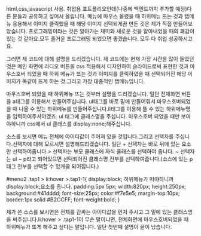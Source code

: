 html,css,javascript 사용.
취업용 포트폴리오인데(나중에 백엔드까지 추가할 예정)다른 분들과 공유하고 싶어서 올립니다.
메뉴에 마우스 올렸을 때 하위메뉴 뜨는 것과 탭메뉴 응용해서 이미지 클릭했을 때 해당 이미지 선택되게끔 만든 것은 제가 직접 만들어보았습니다.
프로그래밍이라는 것은 알아가는 재미와 새로운 것을 알아내었을 때의 쾌감이 있는 것 같아요.모두 즐거운 프로그래밍 되었으면 좋겠습니다.
모두 다 취업 성공하시고요.

그러면 제 코드에 대해 설명을 드리겠습니다.
제 코드에는 현재 가장 시간을 많이 들였던 것은 메인 화면에 라디오 버튼을 css 적용해서 디자인하여 슬라이드로써 표현한 것과 마우스호버 되었을 때 하위 메뉴가 뜨는 것과
이미지를 클릭하였을 때 선택되어진 해당 이미지가 똑같이 뜨게 하는 것.그리고 가장 대중적인 탭메뉴입니다.

마우스호버 되었을 때 하위메뉴 뜨는 것부터 설명을 드리겠습니다.
일단 전체화면 버튼을 a태그를 이용해서 만들어주십니다.
ul태그를 바로 밑에 만들어줘서 마우스호버되었을 때 나올 수 있는 하위메뉴를 만들어주십니다.li태그를 이용해 뜰 수 있는 하위메뉴명을 입력하여주셔야겠죠.
ul 태그에 클래스명을 주십니다.
마우스호버 되었을 때만 보여야하니까 css에서 ul 클래스를 display:none;해주십니다.

소스를 보시면 메뉴 전체에 아이디값이 주어져 있을 것입니다.그리고 선택자를 주십니다.선택자에 대해 모르시면 설명해드리겠습니다.
일단 + 선택자는 바로 뒤에 있는 요소만 선택하여줍니다.> 선택자는 부모 클래스에 자식 클래스를 선택하여 줍니다.
~ 선택자는 ul ~ p라고 되어있으면 선택되어진 클래스명 전부를 선택하여줍니다.(소스에 있는 p태그 전부를 선택할 수 있게끔 되어집니다.)

#menu2 .tap1 > li:hover >.tap1-1{
    display:block;   하위메뉴가 떠야하니까 display:block;요소를 줍니다.
    padding:5px 5px;
    width:820px;
    height:250px;
    background:#41dddd;
    font-size:25px;
    color:#f7e5e5;
    margin-top:10px;
    border:1px solid #B2CCFF;
    font-weight:bold;
}

제가 쓴 소스를 보시면은 전체를 감싸는 아이디값을 먼저 주시고 그 밑에 있는 클래스명을 써주십니다.li:hover > .tap1-1이 무슨 말이냐면,
전체화면에 마우스호버되었을 때 하위메뉴가 뜨게 해주고 싶다는 말입니다.
일단 첫번째 설명이 끝이 났습니다.









